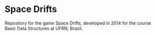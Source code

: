 # Space Drifts
Repository for the game Space Drifts, developed in 2014 for the course Basic Data Structures at UFRN, Brazil.
